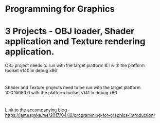 # Programming for Graphics
# 3 Projects - OBJ loader, Shader application and Texture rendering application.

OBJ project needs to run with the target platform 8.1 with the platform toolset v140 in debug x86
#
Shader and Texture projects need to be run with the target platform 10.0.15063.0 with the platform toolset v141 in debug x86
#
Link to the accompanying blog - https://jamespyke.me/2017/04/18/programming-for-graphics-introduction/
